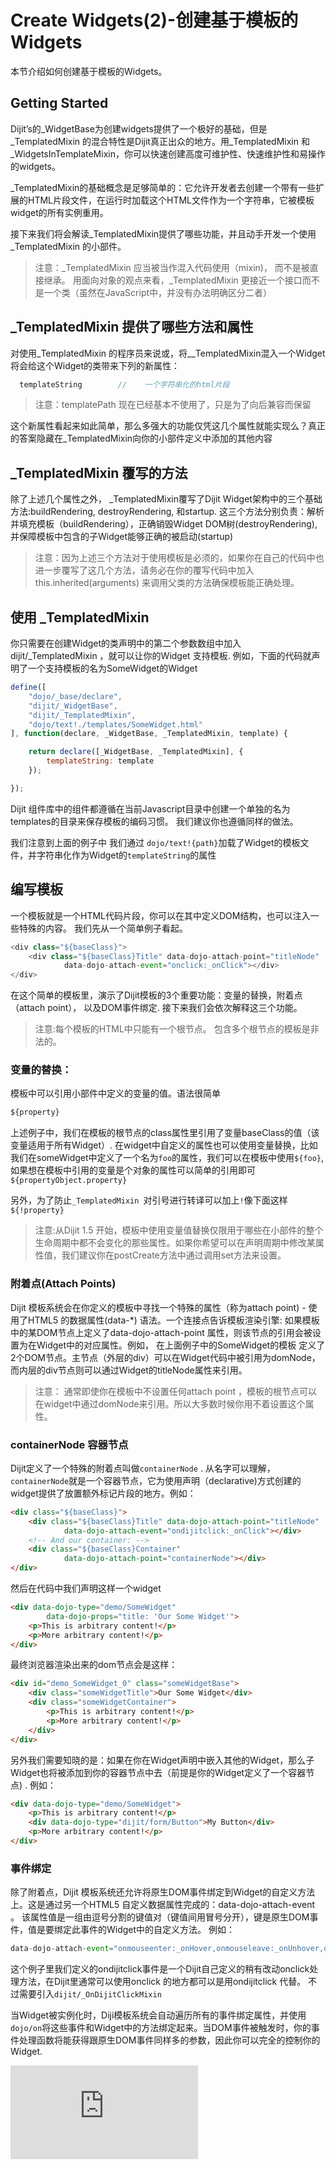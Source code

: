 # Create Widgets(2)-创建基于模板的Widgets

本节介绍如何创建基于模板的Widgets。

## Getting Started

Dijit’s的_WidgetBase为创建widgets提供了一个极好的基础，但是_TemplatedMixin 的混合特性是Dijit真正出众的地方。用_TemplatedMixin 和 _WidgetsInTemplateMixin，你可以快速创建高度可维护性、快速维护性和易操作的widgets。

_TemplatedMixin的基础概念是足够简单的：它允许开发者去创建一个带有一些扩展的HTML片段文件，在运行时加载这个HTML文件作为一个字符串，它被模板widget的所有实例重用。

接下来我们将会解读_TemplatedMixin提供了哪些功能，并且动手开发一个使用_TemplatedMixin 的小部件。 

> 注意：_TemplatedMixin 应当被当作混入代码使用（mixin)， 而不是被直接继承。 用面向对象的观点来看，_TemplatedMixin 更接近一个接口而不是一个类（虽然在JavaScript中，并没有办法明确区分二者）

## _TemplatedMixin 提供了哪些方法和属性

对使用_TemplatedMixin 的程序员来说或，将__TemplatedMixin混入一个Widget将会给这个Widget的类带来下列的新属性：

```javascript
  templateString        //    一个字符串化的html片段
```
> 注意：templatePath 现在已经基本不使用了，只是为了向后兼容而保留

这个新属性看起来如此简单，那么多强大的功能仅凭这几个属性就能实现么？真正的答案隐藏在_TemplatedMixin向你的小部件定义中添加的其他内容

## _TemplatedMixin 覆写的方法

除了上述几个属性之外， _TemplatedMixin覆写了Dijit Widget架构中的三个基础方法:buildRendering, destroyRendering, 和startup. 这三个方法分别负责：解析并填充模板（buildRendering），正确销毁Widget DOM树(destroyRendering), 并保障模板中包含的子Widget能够正确的被启动(startup)

> 注意：因为上述三个方法对于使用模板是必须的，如果你在自己的代码中也进一步覆写了这几个方法，请务必在你的覆写代码中加入this.inherited(arguments) 来调用父类的方法确保模板能正确处理。 

## 使用 _TemplatedMixin

你只需要在创建Widget的类声明中的第二个参数数组中加入 dijit/_TemplatedMixin ，就可以让你的Widget 支持模板. 例如，下面的代码就声明了一个支持模板的名为SomeWidget的Widget

```javascript
define([
    "dojo/_base/declare",
    "dijit/_WidgetBase",
    "dijit/_TemplatedMixin",
    "dojo/text!./templates/SomeWidget.html"
], function(declare, _WidgetBase, _TemplatedMixin, template) {

    return declare([_WidgetBase, _TemplatedMixin], {
        templateString: template
    });

});
```

Dijit 组件库中的组件都遵循在当前Javascript目录中创建一个单独的名为templates的目录来保存模板的编码习惯。 我们建议你也遵循同样的做法。 

我们注意到上面的例子中 我们通过 `dojo/text!{path}`加载了Widget的模板文件，并字符串化作为Widget的`templateString`的属性

## 编写模板

一个模板就是一个HTML代码片段，你可以在其中定义DOM结构，也可以注入一些特殊的内容。 我们先从一个简单例子看起。 

```javascript
<div class="${baseClass}">
    <div class="${baseClass}Title" data-dojo-attach-point="titleNode"
            data-dojo-attach-event="onclick:_onClick"></div>
</div>
```

在这个简单的模板里，演示了Dijit模板的3个重要功能：变量的替换，附着点（attach point）， 以及DOM事件绑定.  接下来我们会依次解释这三个功能。

> 注意:每个模板的HTML中只能有一个根节点。 包含多个根节点的模板是非法的。

### 变量的替换：

模板中可以引用小部件中定义的变量的值。语法很简单

```javascript
${property}
```
上述例子中，我们在模板的根节点的class属性里引用了变量baseClass的值（该变量适用于所有Widget）. 在widget中自定义的属性也可以使用变量替换，比如我们在someWidget中定义了一个名为`foo`的属性，我们可以在模板中使用`${foo}`,如果想在模板中引用的变量是个对象的属性可以简单的引用即可`${propertyObject.property}`

另外，为了防止`_TemplatedMixin `对引号进行转译可以加上`!`像下面这样
`${!property}`

> 注意:从Dijit 1.5 开始，模板中使用变量值替换仅限用于哪些在小部件的整个生命周期中都不会变化的那些属性。如果你希望可以在声明周期中修改某属性值，我们建议你在postCreate方法中通过调用set方法来设置。 

### 附着点(Attach Points)

Dijit 模板系统会在你定义的模板中寻找一个特殊的属性（称为attach point) - 使用了HTML5 的数据属性(data-*) 语法。一个连接点告诉模板渲染引擎: 如果模板中的某DOM节点上定义了data-dojo-attach-point 属性，则该节点的引用会被设置为在Widget中的对应属性。例如， 在上面例子中的SomeWidget的模板 定义了2个DOM节点。主节点（外层的div）可以在Widget代码中被引用为domNode，而内层的div节点则可以通过Widget的titleNode属性来引用。

> 注意： 通常即使你在模板中不设置任何attach point ，模板的根节点可以在widget中通过domNode来引用。所以大多数时候你用不着设置这个属性。

### containerNode 容器节点

Dijit定义了一个特殊的附着点叫做`containerNode` . 从名字可以理解，`containerNode`就是一个容器节点，它为使用声明（declarative)方式创建的widget提供了放置额外标记片段的地方。例如：

```html
<div class="${baseClass}">
    <div class="${baseClass}Title" data-dojo-attach-point="titleNode"
            data-dojo-attach-event="ondijitclick:_onClick"></div>
    <!-- And our container: -->
    <div class="${baseClass}Container"
            data-dojo-attach-point="containerNode"></div>
</div>
```
然后在代码中我们声明这样一个widget

```html
<div data-dojo-type="demo/SomeWidget"
        data-dojo-props="title: 'Our Some Widget'">
    <p>This is arbitrary content!</p>
    <p>More arbitrary content!</p>
</div>
```

最终浏览器渲染出来的dom节点会是这样：
```html
<div id="demo_SomeWidget_0" class="someWidgetBase">
    <div class="someWidgetTitle">Our Some Widget</div>
    <div class="someWidgetContainer">
        <p>This is arbitrary content!</p>
        <p>More arbitrary content!</p>
    </div>
</div>
```
另外我们需要知晓的是：如果在你在Widget声明中嵌入其他的Widget，那么子Widget也将被添加到你的容器节点中去（前提是你的Widget定义了一个容器节点) .  例如：

```html
<div data-dojo-type="demo/SomeWidget">
    <p>This is arbitrary content!</p>
    <div data-dojo-type="dijit/form/Button">My Button</div>
    <p>More arbitrary content!</p>
</div>
```
### 事件绑定

除了附着点，Dijit 模板系统还允许将原生DOM事件绑定到Widget的自定义方法上。这是通过另一个HTML5 自定义数据属性完成的：data-dojo-attach-event 。 该属性值是一组由逗号分割的键值对（键值间用冒号分开），键是原生DOM事件，值是要绑定此事件的Widget中的自定义方法。
例如：

```javascript
data-dojo-attach-event="onmouseenter:_onHover,onmouseleave:_onUnhover,ondijitclick:_onClick"
```

这个例子里我们定义的ondijitclick事件是一个Dijit自己定义的稍有改动onclick处理方法，在Dijit里通常可以使用onclick 的地方都可以是用ondijitclick 代替。 不过需要引入`dijit/_OnDijitClickMixin`

当Widget被实例化时，Diji模板系统会自动遍历所有的事件绑定属性，并使用`dojo/on`将这些事件和Widget中的方法绑定起来。当DOM事件被触发时，你的事件处理函数将能获得跟原生DOM事件同样多的参数，因此你可以完全的控制你的Widget.

![Demo](https://dojotoolkit.org/documentation/tutorials/1.10/templated/demo/templated-demo.html)

